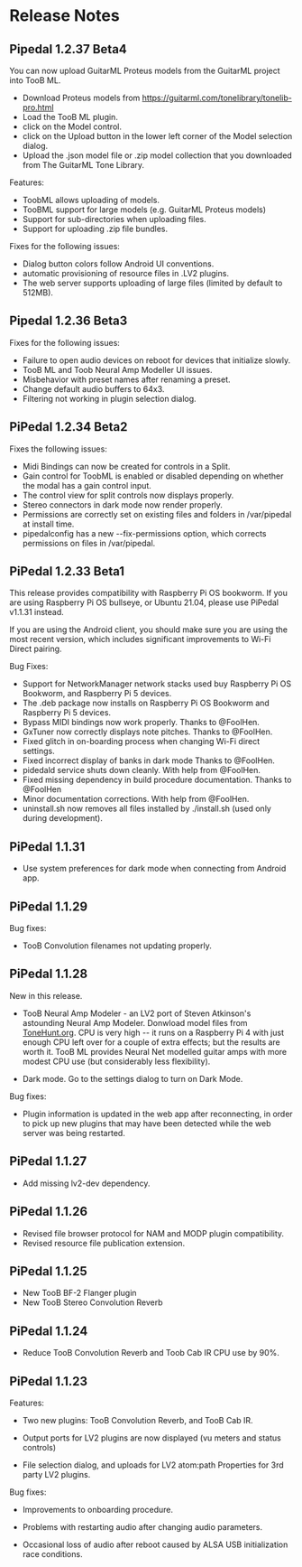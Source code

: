 # Release Notes
## Pipedal 1.2.37 Beta4

You can now upload GuitarML Proteus models from the GuitarML project into TooB ML.

- Download Proteus models from https://guitarml.com/tonelibrary/tonelib-pro.html
- Load the TooB ML plugin.
- click on the Model control.
- click on the Upload button in the lower left corner of the Model selection dialog.
- Upload the .json model file or .zip model collection that you downloaded from The GuitarML Tone Library.

Features:
- ToobML allows uploading of models.
- TooBML support for large models (e.g. GuitarML Proteus models)
- Support for sub-directories when uploading files.
- Support for uploading .zip file bundles.

Fixes for the following issues: 
- Dialog button colors follow Android UI conventions.
- automatic provisioning of resource files in .LV2 plugins.
- The web server supports uploading of large files (limited by default to 512MB).


## Pipedal 1.2.36 Beta3

Fixes for the following issues: 

- Failure to open audio devices on reboot for devices that initialize slowly.
- TooB ML and Toob Neural Amp Modeller UI issues.
- Misbehavior with preset names after renaming a preset.
- Change default audio buffers to 64x3.
- Filtering not working in plugin selection dialog.

## PiPedal 1.2.34 Beta2

Fixes the following issues:

- Midi Bindings can now be created for controls in a Split.
- Gain control for ToobML is enabled or disabled depending on whether the modal has a gain control input.
- The control view for split controls now displays properly.
- Stereo connectors in dark mode now render properly.
- Permissions are correctly set on existing files and folders in /var/pipedal at install time.
- pipedalconfig has a new --fix-permissions option, which corrects permissions on files in /var/pipedal.

## PiPedal 1.2.33 Beta1

This release provides compatibility with Raspberry Pi OS bookworm. If you are using Raspberry Pi OS bullseye, or Ubuntu 21.04, please use PiPedal v1.1.31 instead.

If you are using the Android client, you should make sure you are using the most recent version, which includes significant improvements to Wi-Fi Direct pairing.

Bug Fixes:

- Support for NetworkManager network stacks used buy Raspberry Pi OS Bookworm, and Raspberry Pi 5 devices.
- The .deb package now installs on Raspberry Pi OS Bookworm and Raspberry Pi 5 devices.
- Bypass MIDI bindings now work properly. Thanks to @FoolHen.
- GxTuner now correctly displays note pitches. Thanks to @FoolHen.
- Fixed glitch in on-boarding process when changing Wi-Fi direct settings.
- Fixed incorrect display of banks in dark mode Thanks to @FoolHen.
- pidedald service shuts down cleanly. With help from @FoolHen.
- Fixed missing dependency in build procedure documentation. Thanks to @FoolHen
- Minor documentation corrections. With help from @FoolHen.
- uninstall.sh now removes all files installed by ./install.sh (used only during development).
  
## PiPedal 1.1.31

- Use system preferences for dark mode when connecting from Android app.


## PiPedal 1.1.29

Bug fixes:

- TooB Convolution filenames not updating properly.


## PiPedal 1.1.28

New in this release.

- TooB Neural Amp Modeler - an LV2 port of  Steven Atkinson's astounding Neural Amp Modeler. Donwload model files from [ToneHunt.org](https://tonehunt.org). CPU is very high -- it runs on a Raspberry Pi 4 with just enough CPU left over for a couple of extra effects; but the results are worth it. TooB ML provides Neural Net modelled guitar amps with more modest CPU use (but considerably less flexibility).

- Dark mode. Go to the settings dialog to turn on Dark Mode. 

Bug fixes:

- Plugin information is updated in the web app after reconnecting, in order to pick up new plugins that may have been detected while the web server was being restarted.


## PiPedal 1.1.27

- Add missing lv2-dev dependency.

## PiPedal 1.1.26

- Revised file browser protocol for NAM and MODP plugin compatibility.
- Revised resource file publication extension.

## PiPedal 1.1.25

- New TooB BF-2 Flanger plugin
- New TooB Stereo Convolution Reverb

## PiPedal 1.1.24

- Reduce TooB Convolution Reverb and Toob Cab IR CPU use by 90%.

## PiPedal 1.1.23

Features:

-    Two new plugins: TooB Convolution Reverb, and TooB Cab IR.

-    Output ports for LV2 plugins are now displayed (vu meters and status controls)

-    File selection dialog, and uploads for LV2 atom:path Properties for 3rd party LV2 plugins.

Bug fixes:

-    Improvements to onboarding procedure.

-    Problems with restarting audio after changing audio parameters.

-    Occasional loss of audio after reboot caused by ALSA USB initialization race conditions.
